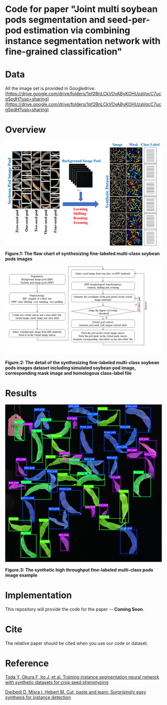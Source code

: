 # Code for paper "Joint multi soybean pods segmentation and seed-per-pod estimation via combining instance segmentation network with fine-grained classification"


# Data
All the image set is provided in Googledrive.
[https://drive.google.com/drive/folders/1pf2BnLCkVOvAByKOHUzaVqcC7ucgSpdH?usp=sharing](https://drive.google.com/drive/folders/1pf2BnLCkVOvAByKOHUzaVqcC7ucgSpdH?usp=sharing)

# Overview
<div align=center><img  src="./doc/fig1.png" />
<p align=left><strong>Figure.1: The flow chart of synthesizing fine-labeled multi-class soybean pods images</strong></p>
</div>

<div align=left><img src="./doc/fig2.png" />
<p align=left><strong>Figure.2: The detail of the synthesizing fine-labeled multi-class soybean pods images dataset including simulated soybean pod image, corresponding mask image and homologous class-label file</strong></p>
</div>

# Results
<div align=center><img  src="./doc/1220.png" />
<p align=left><strong>Figure.3: The synthetic high throughput fine-labeled multi-class pods image example </strong></p>
</div>

# Implementation
This repository will provide the code for the paper -- <strong>Coming Soon</strong>.

# Cite
The relative paper should be cited when you use our code or dataset.

# Reference
[Toda Y, Okura F, Ito J, et al. Training instance segmentation neural network with synthetic datasets for crop seed phenotyping](https://www.nature.com/articles/s42003-020-0905-5)

[Dwibedi D, Misra I, Hebert M. Cut, paste and learn: Surprisingly easy synthesis for instance detection](https://openaccess.thecvf.com/content_iccv_2017/html/Dwibedi_Cut_Paste_and_ICCV_2017_paper.html)

